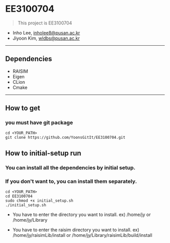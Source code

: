 # EE3100704

>This project is EE3100704
- Inho Lee, [inholee8@pusan.ac.kr](inholee8@pusan.ac.kr)
- Jiyoon Kim, [wldbs@pusan.ac.kr](wldbs2385@pusan.ac.kr)
---
## Dependencies
- RAISIM
- Eigen
- CLion
- Cmake

---
## How to get
### you must have git package
```text
cd <YOUR_PATH>
git clone https://github.com/YoonsGitIt/EE3100704.git
```

## How to initial-setup run
### You can install all the dependencies by initial setup.
### If you don't want to, you can install them separately.

```text
cd <YOUR_PATH>
cd EE3100704
sudo chmod +x initial_setup.sh
./initial_setup.sh
```
- You have to enter the directory you want to install.
  ex) /home/jy or /home/jy/Library

- You have to enter the raisim directory you want to install.
  ex) /home/jy/raisimLib/install or /home/jy/Library/raisimLib/build/install
